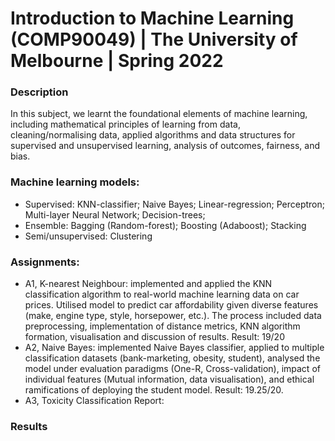 # Introduction to Machine Learning (COMP90049) | The University of Melbourne | Spring 2022

### Description
In this subject, we learnt the foundational elements of machine learning, including mathematical principles of learning from data, cleaning/normalising data, applied algorithms and data structures for supervised and unsupervised learning, analysis of outcomes, fairness, and bias.
### Machine learning models:
- Supervised: KNN-classifier; Naive Bayes; Linear-regression; Perceptron; Multi-layer Neural Network; Decision-trees; 
- Ensemble: Bagging (Random-forest); Boosting (Adaboost); Stacking
- Semi/unsupervised: Clustering
### Assignments:
- A1, K-nearest Neighbour: implemented and applied the KNN classification algorithm to real-world machine learning data on car prices. Utilised model to predict car affordability given diverse features (make, engine type, style, horsepower, etc.). The process included data preprocessing, implementation of distance metrics, KNN algorithm formation, visualisation and discussion of results. Result: 19/20
- A2, Naive Bayes: implemented Naive Bayes classifier, applied to multiple classification datasets (bank-marketing, obesity, student), analysed the model under evaluation paradigms (One-R, Cross-validation), impact of individual features (Mutual information, data visualisation), and ethical ramifications of deploying the student model. Result: 19.25/20.
- A3, Toxicity Classification Report: 
### Results